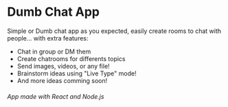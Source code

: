 # Dumb Chat App

Simple or Dumb chat app as you expected, easily create rooms to chat with
people... with extra features:

- Chat in group or DM them
- Create chatrooms for differents topics
- Send images, videos, or any file!
- Brainstorm ideas using "Live Type" mode!
- And more ideas comming soon!


###### App made with React and Node.js